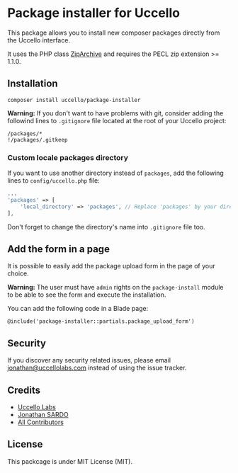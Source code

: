 # Package installer for Uccello

This package allows you to install new composer packages directly from the Uccello interface.

It uses the PHP class [ZipArchive](https://www.php.net/manual/fr/class.ziparchive.php) and requires the PECL zip extension >= 1.1.0.

## Installation

```
composer install uccello/package-installer
```

**Warning:** If you don't want to have problems with git, consider adding the followind lines to `.gitignore` file located at the root of your Uccello project:

```
/packages/*
!/packages/.gitkeep
```

### Custom locale packages directory

If you want to use another directory instead of `packages`, add the following lines to `config/uccello.php` file:

```php
...
'packages' => [
	'local_directory' => 'packages', // Replace 'packages' by your directory path
],
```

Don't forget to change the directory's name into `.gitignore` file too.

## Add the form in a page

It is possible to easily add the package upload form in the page of your choice.

**Warning:** The user must have `admin` rights on the `package-install` module to be able to see the form and execute the installation.

You can add the following code in a Blade page:

```
@include('package-installer::partials.package_upload_form')
```

## Security

If you discover any security related issues, please email [jonathan@uccellolabs.com](mailto:jonathan@uccellolabs.com) instead of using the issue tracker.

## Credits

- [Uccello Labs](https://github.com/uccellolabs)
- [Jonathan SARDO](https://github.com/sardoj)
- [All Contributors](https://github.com/uccellolabs/uccello/contributors)

## License

This packcage is under MIT License (MIT).
